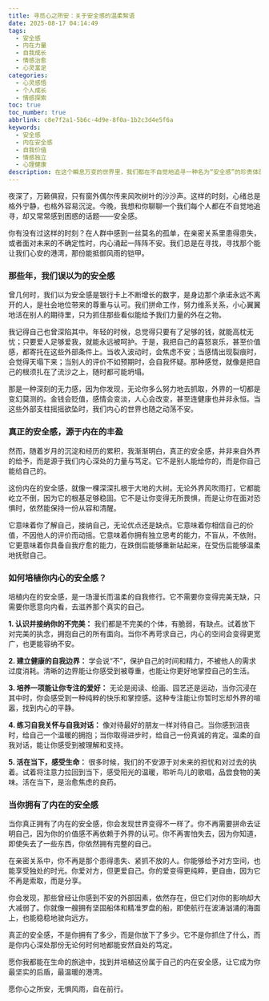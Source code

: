 ```yaml
---
title: 寻觅心之所安：关于安全感的温柔絮语
date: 2025-08-17 04:14:49
tags:
  - 安全感
  - 内在力量
  - 自我成长
  - 情感治愈
  - 心灵富足
categories:
  - 心灵感悟
  - 个人成长
  - 情感探索
toc: true
toc_number: true
abbrlink: c8e7f2a1-5b6c-4d9e-8f0a-1b2c3d4e5f6a
keywords:
  - 安全感
  - 内在安全感
  - 自我价值
  - 情感独立
  - 心理健康
description: 在这个瞬息万变的世界里，我们都在不自觉地追寻一种名为“安全感”的珍贵体验。它像一束光，照亮我们前行的路，又像一个港湾，让我们在风雨中得以停靠。然而，真正的安全感并非来自外界的给予，而是源于内心深处的力量与笃定。这篇文章将带你一同探索，如何从外在的依赖走向内在的丰盈，寻觅那份永不枯竭的心之所安。
---
```


夜深了，万籁俱寂，只有窗外偶尔传来风吹树叶的沙沙声。这样的时刻，心绪总是格外宁静，也格外容易沉淀。今晚，我想和你聊聊一个我们每个人都在不自觉地追寻，却又常常感到困惑的话题——安全感。

你有没有过这样的时刻？在人群中感到一丝莫名的孤单，在亲密关系里患得患失，或者面对未来的不确定性时，内心涌起一阵阵不安。我们总是在寻找，寻找那个能让我们心安的港湾，那份能抵御风雨的铠甲。

### 那些年，我们误以为的安全感

曾几何时，我们以为安全感是银行卡上不断增长的数字，是身边那个承诺永远不离开的人，是社会地位带来的尊重与认可。我们拼命工作，努力维系关系，小心翼翼地活在别人的期待里，只为抓住那些看似能给予我们力量的外在之物。

我记得自己也曾深陷其中。年轻的时候，总觉得只要有了足够的钱，就能高枕无忧；只要爱人足够爱我，就能永远被呵护。于是，我把自己的喜怒哀乐，甚至价值感，都寄托在这些外部条件上。当收入波动时，会焦虑不安；当感情出现裂痕时，会觉得天塌下来；当别人的评价不如预期时，会自我怀疑。那种感觉，就像是把自己的根须扎在了流沙之上，随时都可能坍塌。

那是一种深刻的无力感，因为你发现，无论你多么努力地去抓取，外界的一切都是变幻莫测的。金钱会贬值，感情会变淡，人心会改变，甚至连健康也并非永恒。当这些外部支柱摇摇欲坠时，我们内心的世界也随之动荡不安。

### 真正的安全感，源于内在的丰盈

然而，随着岁月的沉淀和经历的累积，我渐渐明白，真正的安全感，并非来自外界的给予，而是源于我们内心深处的力量与笃定。它不是别人能给你的，而是你自己能给自己的。

这份内在的安全感，就像一棵深深扎根于大地的大树。无论外界风吹雨打，它都能屹立不倒，因为它的根基足够稳固。它不是让你变得无所畏惧，而是让你在面对恐惧时，依然能保持一份从容和清醒。

它意味着你了解自己，接纳自己，无论优点还是缺点。它意味着你相信自己的价值，不因他人的评价而动摇。它意味着你拥有独立思考的能力，不盲从，不依附。它更意味着你具备自我疗愈的能力，在跌倒后能够重新站起来，在受伤后能够温柔地抚慰自己。

### 如何培植你内心的安全感？

培植内在的安全感，是一场漫长而温柔的自我修行。它不需要你变得完美无缺，只需要你愿意向内看，去滋养那个真实的自己。

**1. 认识并接纳你的不完美：** 我们都是不完美的个体，有脆弱，有缺点。试着放下对完美的执念，拥抱自己的所有面向。当你不再苛求自己，内心的空间会变得更宽广，也更能容纳不安。

**2. 建立健康的自我边界：** 学会说“不”，保护自己的时间和精力，不被他人的需求过度消耗。清晰的边界能让你感受到被尊重，也能让你更好地掌控自己的生活。

**3. 培养一项能让你专注的爱好：** 无论是阅读、绘画、园艺还是运动，当你沉浸在其中时，你会感受到一种纯粹的快乐和掌控感。这种专注能让你暂时忘却外界的喧嚣，找到内心的平静。

**4. 练习自我关怀与自我对话：** 像对待最好的朋友一样对待自己。当你感到沮丧时，给自己一个温暖的拥抱；当你取得进步时，给自己一份真诚的肯定。温柔的自我对话，能让你感受到被理解和支持。

**5. 活在当下，感受生命：** 很多时候，我们的不安源于对未来的担忧和对过去的执着。试着将注意力拉回到当下，感受阳光的温暖，聆听鸟儿的歌唱，品尝食物的美味。活在当下，是治愈焦虑的良药。

### 当你拥有了内在的安全感

当你真正拥有了内在的安全感，你会发现世界变得不一样了。你不再需要拼命去证明自己，因为你的价值感不再依赖于外界的认可。你不再害怕失去，因为你知道，即使失去了一些东西，你依然拥有完整的自己。

在亲密关系中，你不再是那个患得患失、紧抓不放的人。你能够给予对方空间，也能享受独处的时光。你爱对方，但更爱自己。你的爱变得更纯粹，更自由，因为它不再是索取，而是分享。

你会发现，那些曾经让你感到不安的外部因素，依然存在，但它们对你的影响却大大减弱了。你就像一艘拥有坚固船体和精准罗盘的船，即使航行在波涛汹涌的海面上，也能稳稳地驶向远方。

真正的安全感，不是你拥有了多少，而是你放下了多少。它不是你抓住了什么，而是你内心深处那份无论何时何地都能安然自处的笃定。

愿你我都能在生命的旅途中，找到并培植这份属于自己的内在安全感，让它成为你最坚实的后盾，最温暖的港湾。

愿你心之所安，无惧风雨，自在前行。